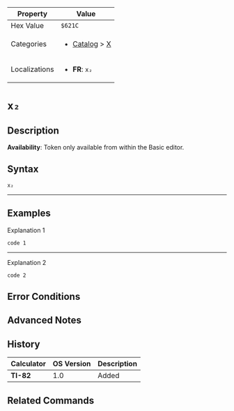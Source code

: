 | Property      | Value |
|---------------|-------|
| Hex Value     | `$621C`|
| Categories    | <ul><li>[Catalog](../categories/Catalog.md) > [X](../categories/Catalog.md#X)</li></ul> |
| Localizations | <ul><li><b>FR</b>: `x₂`</li></ul> |

# `x₂`

## Description



<b>Availability</b>: Token only available from within the Basic editor.

## Syntax
`x₂`

<hr>

## Examples

Explanation 1
```ti-basic
code 1
```
---
Explanation 2
```ti-basic
code 2
```

## Error Conditions


## Advanced Notes


## History
| Calculator | OS Version | Description |
|------------|------------|-------------|
| <b>TI-82</b> | 1.0 | Added

## Related Commands

    